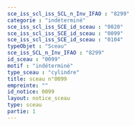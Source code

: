 ```yaml
---
sce_iss_scl_iss_SCL_n_Inv_IFAO : "8299"
categorie : "indéterminé"
sce_iss_scl_iss_SCE_id_sceau : "0020"
sce_iss_scl_iss_SCE_id_sceau : "0099"
sce_iss_scl_iss_SCE_id_sceau : "0104"
typeObjet : "Sceau"
sce_iss_SCL_n_Inv_IFAO : "8299"
id_sceau : "0099"
motif : "indéterminé"
type_sceau : "cylindre"
title: sceau n°0099
empreinte: ""
id_notice: 0099
layout: notice_sceau
type: sceau
partie: 1
---
```

